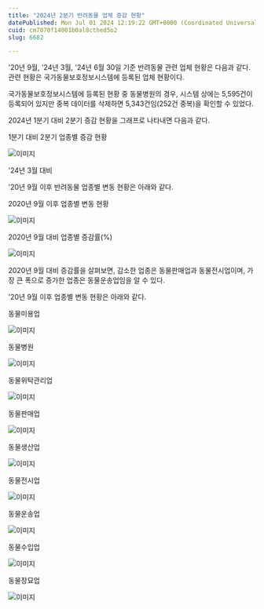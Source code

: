 ```yaml
---
title: "2024년 2분기 반려동물 업체 증감 현황"
datePublished: Mon Jul 01 2024 12:19:22 GMT+0000 (Coordinated Universal Time)
cuid: cm7070f14001b0al8cthed5o2
slug: 6682

---
```



'20년 9월, '24년 3월, '24년 6월 30일 기준 반려동물 관련 업체 현황은 다음과 같다. 관련 현황은 국가동물보호정보시스템에 등록된 업체 현황이다.

국가동물보호정보시스템에 등록된 현황 중 동물병원의 경우, 시스템 상에는 5,595건이 등록되어 있지만 중복 데이터를 삭제하면 5,343건임(252건 중복)을 확인할 수 있었다.

2024년 1분기 대비 2분기 증감 현황을 그래프로 나타내면 다음과 같다.

1분기 대비 2분기 업종별 증감 현황

![이미지](https://cdn.hashnode.com/res/hashnode/image/upload/v1739260845659/ce2e616f-8cc4-44b4-b104-83f223457ba1.png)

'24년 3월 대비

'20년 9월 이후 반려동물 업종별 변동 현황은 아래와 같다.

2020년 9월 이후 업종별 변동 현황

![이미지](https://cdn.hashnode.com/res/hashnode/image/upload/v1739260846994/ff5198e8-7377-4cf3-9fdc-9cffc0f63f91.png)

2020년 9월 대비 업종별 증감률(%)

![이미지](https://cdn.hashnode.com/res/hashnode/image/upload/v1739260848738/3ba8dac4-4058-4487-b1cd-3cd590fb10cc.png)

2020년 9월 대비 증감률을 살펴보면, 감소한 업종은 동물판매업과 동물전시업이며, 가장 큰 폭으로 증가한 업종은 동물운송업임을 알 수 있다.

'20년 9월 이후 업종별 변동 현황은 아래와 같다.

동물미용업

![이미지](https://cdn.hashnode.com/res/hashnode/image/upload/v1739260850629/2e3ecfc9-2828-43dc-abdc-2fd167bbd3e2.png)

동물병원

![이미지](https://cdn.hashnode.com/res/hashnode/image/upload/v1739260852290/73675827-3c9b-437a-a071-b1371c622c14.png)

동물위탁관리업

![이미지](https://cdn.hashnode.com/res/hashnode/image/upload/v1739260853531/49b03879-d327-4ad2-b5c9-243f600a5528.png)

동물판매업

![이미지](https://cdn.hashnode.com/res/hashnode/image/upload/v1739260855102/7d3e8fe2-a364-45d1-8854-d247e1716ff3.png)

동물생산업

![이미지](https://cdn.hashnode.com/res/hashnode/image/upload/v1739260856508/d888c29b-85e7-402e-be35-7797645a53e7.png)

동물전시업

![이미지](https://cdn.hashnode.com/res/hashnode/image/upload/v1739260858104/dec6fd73-a5fc-4f0c-a1e2-477ee82fb3d8.png)

동물운송업

![이미지](https://cdn.hashnode.com/res/hashnode/image/upload/v1739260859479/20d1a09c-c378-439c-90c7-10bb715004b9.png)

동물수입업

![이미지](https://cdn.hashnode.com/res/hashnode/image/upload/v1739260860903/f4f2d038-bb7e-4415-888d-6c90d68e9aa1.png)

동물장묘업

![이미지](https://cdn.hashnode.com/res/hashnode/image/upload/v1739260862179/3ba73b72-fdc6-4d52-9b30-22d27381e001.png)
